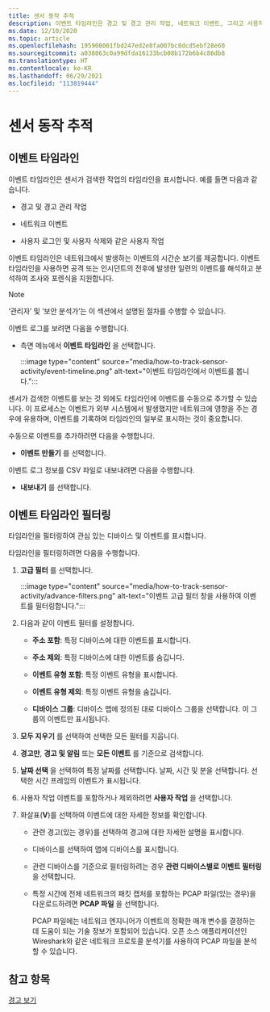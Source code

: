 ```yaml
---
title: 센서 동작 추적
description: 이벤트 타임라인은 경고 및 경고 관리 작업, 네트워크 이벤트, 그리고 사용자 로그인 및 사용자 삭제와 같은 사용자 작업을 포함하여 네트워크에서 검색된 작업의 타임라인을 표시합니다.
ms.date: 12/10/2020
ms.topic: article
ms.openlocfilehash: 195908001fbd247ed2e0fa007bc8dcd5ebf28e60
ms.sourcegitcommit: a038863c0a99dfda16133bcb08b172b6b4c86db8
ms.translationtype: HT
ms.contentlocale: ko-KR
ms.lasthandoff: 06/29/2021
ms.locfileid: "113019444"
---
```

# <a name="track-sensor-activity"></a>센서 동작 추적

## <a name="event-timeline"></a>이벤트 타임라인

이벤트 타임라인은 센서가 검색한 작업의 타임라인을 표시합니다. 예를 들면 다음과 같습니다.

  - 경고 및 경고 관리 작업

  - 네트워크 이벤트

  - 사용자 로그인 및 사용자 삭제와 같은 사용자 작업

이벤트 타임라인은 네트워크에서 발생하는 이벤트의 시간순 보기를 제공합니다. 이벤트 타임라인을 사용하면 공격 또는 인시던트의 전후에 발생한 일련의 이벤트를 해석하고 분석하여 조사와 포렌식을 지원합니다.

> [!NOTE]
> ‘관리자’ 및 ‘보안 분석가’는 이 섹션에서 설명된 절차를 수행할 수 있습니다. 

이벤트 로그를 보려면 다음을 수행합니다.

- 측면 메뉴에서 **이벤트 타임라인** 을 선택합니다.

   :::image type="content" source="media/how-to-track-sensor-activity/event-timeline.png" alt-text="이벤트 타임라인에서 이벤트를 봅니다.":::

센서가 검색한 이벤트를 보는 것 외에도 타임라인에 이벤트를 수동으로 추가할 수 있습니다. 이 프로세스는 이벤트가 외부 시스템에서 발생했지만 네트워크에 영향을 주는 경우에 유용하며, 이벤트를 기록하여 타임라인의 일부로 표시하는 것이 중요합니다.

수동으로 이벤트를 추가하려면 다음을 수행합니다.

- **이벤트 만들기** 를 선택합니다.

이벤트 로그 정보를 CSV 파일로 내보내려면 다음을 수행합니다.

- **내보내기** 를 선택합니다.

## <a name="filter-the-event-timeline"></a>이벤트 타임라인 필터링

타임라인을 필터링하여 관심 있는 디바이스 및 이벤트를 표시합니다.

타임라인을 필터링하려면 다음을 수행합니다.

1. **고급 필터** 를 선택합니다.

   :::image type="content" source="media/how-to-track-sensor-activity/advance-filters.png" alt-text="이벤트 고급 필터 창을 사용하여 이벤트를 필터링합니다.":::

2. 다음과 같이 이벤트 필터를 설정합니다.

   - **주소 포함**: 특정 디바이스에 대한 이벤트를 표시합니다.

   - **주소 제외**: 특정 디바이스에 대한 이벤트를 숨깁니다.

   - **이벤트 유형 포함**: 특정 이벤트 유형을 표시합니다.

   - **이벤트 유형 제외**: 특정 이벤트 유형을 숨깁니다.

   - **디바이스 그룹**: 디바이스 맵에 정의된 대로 디바이스 그룹을 선택합니다. 이 그룹의 이벤트만 표시됩니다.

3. **모두 지우기** 를 선택하여 선택한 모든 필터를 지웁니다.

4. **경고만**, **경고 및 알림** 또는 **모든 이벤트** 를 기준으로 검색합니다.

5. **날짜 선택** 을 선택하여 특정 날짜를 선택합니다. 날짜, 시간 및 분을 선택합니다. 선택한 시간 프레임의 이벤트가 표시됩니다.

6.  사용자 작업 이벤트를 포함하거나 제외하려면 **사용자 작업** 을 선택합니다.

7.  화살표(**V**)를 선택하여 이벤트에 대한 자세한 정보를 확인합니다.

    - 관련 경고(있는 경우)를 선택하여 경고에 대한 자세한 설명을 표시합니다.

    - 디바이스를 선택하여 맵에 디바이스를 표시합니다.

    - 관련 디바이스를 기준으로 필터링하려는 경우 **관련 디바이스별로 이벤트 필터링** 을 선택합니다.

    - 특정 시간에 전체 네트워크의 패킷 캡처를 포함하는 PCAP 파일(있는 경우)을 다운로드하려면 **PCAP 파일** 을 선택합니다. 
    
      PCAP 파일에는 네트워크 엔지니어가 이벤트의 정확한 매개 변수를 결정하는 데 도움이 되는 기술 정보가 포함되어 있습니다. 오픈 소스 애플리케이션인 Wireshark와 같은 네트워크 프로토콜 분석기를 사용하여 PCAP 파일을 분석할 수 있습니다.

## <a name="see-also"></a>참고 항목

[경고 보기](how-to-view-alerts.md)

